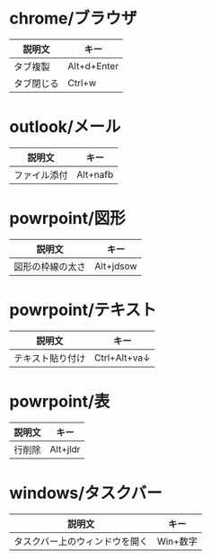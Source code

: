 # chrome/ブラウザ
| 説明文 | キー |
| ---- | ---- |
| タブ複製 | Alt+d+Enter |
| タブ閉じる | Ctrl+w |

# outlook/メール
| 説明文 | キー |
| ---- | ---- |
| ファイル添付 | Alt+nafb |

# powrpoint/図形
| 説明文 | キー |
| ---- | ---- |
| 図形の枠線の太さ | Alt+jdsow |

# powrpoint/テキスト
| 説明文 | キー |
| ---- | ---- |
| テキスト貼り付け | Ctrl+Alt+va↓ |

# powrpoint/表
| 説明文 | キー |
| ---- | ---- |
| 行削除 | Alt+jldr |

# windows/タスクバー
| 説明文 | キー |
| ---- | ---- |
| タスクバー上のウィンドウを開く | Win+数字 |
